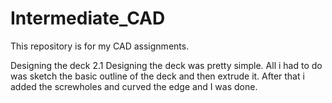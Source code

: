 # Intermediate_CAD
This repository is for my CAD assignments.

Designing the deck 2.1
Designing the deck was pretty simple. All i had to do was sketch the basic outline of the deck
and then extrude it. After that i added the screwholes and curved the edge and I was done.
